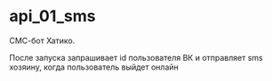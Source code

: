 # api_01_sms
СМС-бот Хатико.

После запуска запрашивает id пользователя ВК и отправляет sms хозяину, когда 
пользователь выйдет онлайн
